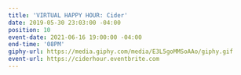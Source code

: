 ```yaml
---
title: 'VIRTUAL HAPPY HOUR: Cider'
date: 2019-05-30 23:03:00 -04:00
position: 10
event-date: 2021-06-16 19:00:00 -04:00
end-time: '08PM'
giphy-url: https://media.giphy.com/media/E3L5goMMSoAAo/giphy.gif
event-url: https://ciderhour.eventbrite.com
---
```


